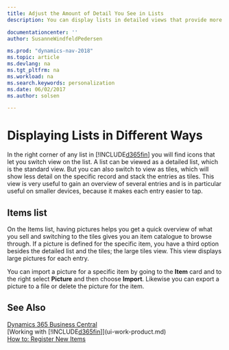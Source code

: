 ```yaml
---
title: Adjust the Amount of Detail You See in Lists 
description: You can display lists in detailed views that provide more information, or as tiles that are easy to visually scan.

documentationcenter: ''
author: SusanneWindfeldPedersen

ms.prod: "dynamics-nav-2018"
ms.topic: article
ms.devlang: na
ms.tgt_pltfrm: na
ms.workload: na
ms.search.keywords: personalization
ms.date: 06/02/2017
ms.author: solsen

---
```

# Displaying Lists in Different Ways
In the right corner of any list in [!INCLUDE[d365fin](includes/d365fin_md.md)] you will find icons that let you switch view on the list. A list can be viewed as a detailed list, which is the standard view. But you can also switch to view as tiles, which will show less detail on the specific record and stack the entries as tiles. This view is very useful to gain an overview of several entries and is in particular useful on smaller devices, because it makes each entry easier to tap.

## Items list
On the Items list, having pictures helps you get a quick overview of what you sell and switching to the tiles gives you an item catalogue to browse through. If a picture is defined for the specific item, you have a third option besides the detailed list and the tiles; the large tiles view. This view displays large pictures for each entry.

You can import a picture for a specific item by going to the **Item** card and to the right select **Picture** and then choose **Import**. Likewise you can export a picture to a file or delete the picture for the item.  

## See Also
[Dynamics 365 Business Central](/dynamics365/business-central/)  
[Working with [!INCLUDE[d365fin](includes/d365fin_md.md)]](ui-work-product.md)  
[How to: Register New Items](inventory-how-register-new-items.md)  
